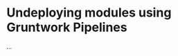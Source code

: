 # Undeploying modules using Gruntwork Pipelines

...


<!-- ##DOCS-SOURCER-START
{"sourcePlugin":"Local File Copier","hash":"5a713398c4c7a21365cc14d9e31323b3"}
##DOCS-SOURCER-END -->
